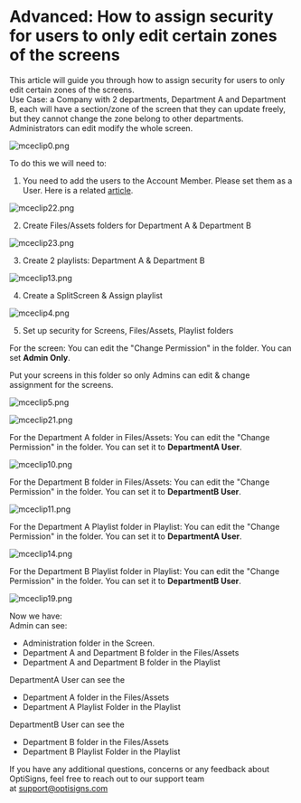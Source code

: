 # Advanced: How to assign security for users to only edit certain zones of the screens

This article will guide you through how to assign security for users to only edit certain zones of the screens.  
Use Case: a Company with 2 departments, Department A and Department B, each will have a section/zone of the screen that they can update freely, but they cannot change the zone belong to other departments. Administrators can edit modify the whole screen.

![mceclip0.png](https://support.optisigns.com/hc/article_attachments/360102952113)

To do this we will need to:

1) You need to add the users to the Account Member. Please set them as a User. Here is a related [article](https://support.optisigns.com/hc/en-us/articles/360016990233-Multi-users-Invite-your-team-members-to-your-account).

![mceclip22.png](https://support.optisigns.com/hc/article_attachments/360102942833)

2) Create Files/Assets folders for Department A & Department B

![mceclip23.png](https://support.optisigns.com/hc/article_attachments/360100781194)

3) Create 2 playlists: Department A & Department B

![mceclip13.png](https://support.optisigns.com/hc/article_attachments/360102942173)

4) Create a SplitScreen & Assign playlist

![mceclip4.png](https://support.optisigns.com/hc/article_attachments/1500001932161)

5) Set up security for Screens, Files/Assets, Playlist folders

For the screen: You can edit the "Change Permission" in the folder. You can set **Admin Only**.

Put your screens in this folder so only Admins can edit & change assignment for the screens.

![mceclip5.png](https://support.optisigns.com/hc/article_attachments/1500001932181)

![mceclip21.png](https://support.optisigns.com/hc/article_attachments/360100781154)

For the Department A folder in Files/Assets: You can edit the "Change Permission" in the folder. You can set it to **DepartmentA User**.

![mceclip10.png](https://support.optisigns.com/hc/article_attachments/360102941973)

For the Department B folder in Files/Assets: You can edit the "Change Permission" in the folder. You can set it to **DepartmentB User**.

![mceclip11.png](https://support.optisigns.com/hc/article_attachments/1500001932301)

For the Department A Playlist folder in Playlist: You can edit the "Change Permission" in the folder. You can set it to **DepartmentA User**.

![mceclip14.png](https://support.optisigns.com/hc/article_attachments/1500001932661)

For the Department B Playlist folder in Playlist: You can edit the "Change Permission" in the folder. You can set it to **DepartmentB User**.

![mceclip19.png](https://support.optisigns.com/hc/article_attachments/1500001932781)

Now we have:   
Admin can see:

* Administration folder in the Screen.
* Department A and Department B folder in the Files/Assets
* Department A and Department B folder in the Playlist

DepartmentA User can see the

* Department A folder in the Files/Assets
* Department A Playlist Folder in the Playlist

DepartmentB User can see the

* Department B folder in the Files/Assets
* Department B Playlist Folder in the Playlist

If you have any additional questions, concerns or any feedback about OptiSigns, feel free to reach out to our support team at [support@optisigns.com](mailto:support@optisigns.com)